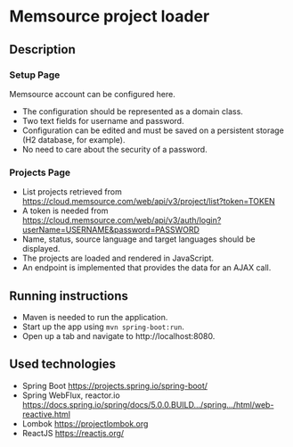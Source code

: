 # Memsource project loader


## Description

### Setup Page

Memsource account can be configured here.
* The configuration should be represented as a domain class.
* Two text fields for username and password.
* Configuration can be edited and must be saved on a persistent storage (H2 database, for example).
* No need to care about the security of a password.

### Projects Page
* List projects retrieved from https://cloud.memsource.com/web/api/v3/project/list?token=TOKEN
* A token is needed from https://cloud.memsource.com/web/api/v3/auth/login?userName=USERNAME&password=PASSWORD
* Name, status, source language and target languages should be displayed.
* The projects are loaded and rendered in JavaScript.
* An endpoint is implemented that provides the data for an AJAX call.

## Running instructions

* Maven is needed to run the application.
* Start up the app using `mvn spring-boot:run`.
* Open up a tab and navigate to http://localhost:8080.

## Used technologies

* Spring Boot https://projects.spring.io/spring-boot/
* Spring WebFlux, reactor.io https://docs.spring.io/spring/docs/5.0.0.BUILD.../spring.../html/web-reactive.html
* Lombok https://projectlombok.org
* ReactJS https://reactjs.org/
